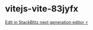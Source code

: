 # vitejs-vite-83jyfx

[Edit in StackBlitz next generation editor ⚡️](https://stackblitz.com/~/github.com/AleksandrKhm/vitejs-vite-83jyfx)
